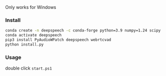 Only works for Windows

### Install
```sh
conda create -n deepspeech -c conda-forge python=3.9 numpy=1.24 scipy
conda activate deepspeech
pip3 install PyAudioWPatch deepspeech webrtcvad
python install.py
```
### Usage
double click `start.ps1`